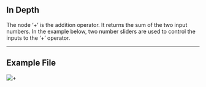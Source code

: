 ## In Depth
The node ‘+’ is the addition operator. It returns the sum of the two input numbers. In the example below, two number sliders are used to control the inputs to the ‘+’ operator.
___
## Example File

![+](./+_img.jpg)
